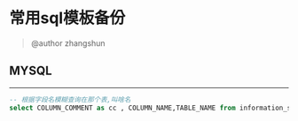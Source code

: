 # 常用sql模板备份

> @author zhangshun
>

## MYSQL

---

~~~sql
-- 根据字段名模糊查询在那个表,叫啥名
select COLUMN_COMMENT as cc , COLUMN_NAME,TABLE_NAME from information_schema.COLUMNS where COLUMN_COMMENT like '%字段名%';
~~~
